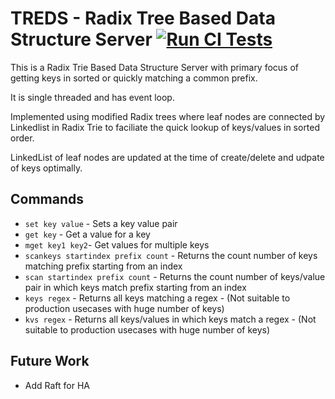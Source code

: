# TREDS - Radix Tree Based Data Structure Server  [![Run CI Tests](https://github.com/absolutelightning/treds/actions/workflows/go.yml/badge.svg)](https://github.com/absolutelightning/treds/actions/workflows/go.yml)

This is a Radix Trie Based Data Structure Server with primary focus of getting keys in sorted or quickly matching a common prefix.

It is single threaded and has event loop.

Implemented using modified Radix trees where leaf nodes are connected by Linkedlist in Radix Trie to faciliate the quick lookup of keys/values in sorted order.

LinkedList of leaf nodes are updated at the time of create/delete and udpate of keys optimally.

## Commands 
* `set key value` - Sets a key value pair
* `get key` - Get a value for a key
* `mget key1 key2`- Get values for multiple keys
* `scankeys startindex prefix count` - Returns the count number of keys matching prefix starting from an index 
* `scan startindex prefix count` - Returns the count number of keys/value pair in which keys match prefix starting from an index
* `keys regex` - Returns all keys matching a regex - (Not suitable to production usecases with huge number of keys)
* `kvs regex` - Returns all keys/values in which keys match a regex - (Not suitable to production usecases with huge number of keys)

## Future Work
* Add Raft for HA
